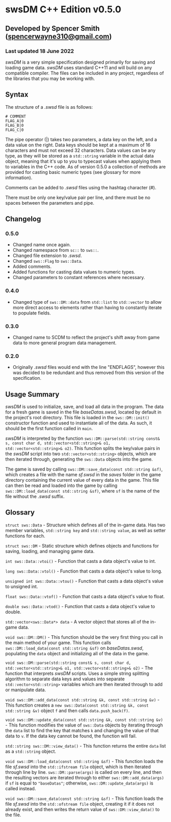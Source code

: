 # swsDM C++ Edition v0.5.0
## Developed by Spencer Smith (spencerwayne310@gmail.com)
### Last updated 18 June 2022

*swsDM* is a very simple specification designed primarily for saving and loading game data. *swsDM* uses standard C++11 and will build on any compatible compiler. The files can be included in any project, regardless of the libraries that you may be working with.

## Syntax
The structure of a *.swsd* file is as follows:

```
# COMMENT
FLAG_A|0
FLAG_B|0
FLAG_C|0
```

The pipe operator (|) takes two parameters, a data key on the left, and a data value on the right. Data keys should be kept at a maximum of 16 characters and must not exceed 32 characters. Data values can be any type, as they will be stored as a `std::string` variable in the actual data object, meaning that it's up to you to typecast values when applying them to variables in the C++ code. As of version 0.5.0 a collection of methods are provided for casting basic numeric types (see glossary for more information).

Comments can be added to *.swsd* files using the hashtag character (#).

There must be only one key/value pair per line, and there must be no spaces between the parameters and pipe. 

## Changelog

### 0.5.0

- Changed name once again.
- Changed namespace from `sc::` to `sws::`.
- Changed file extension to *.swsd*.
- Changed `sws::Flag` to `sws::Data`.
- Added comments.
- Added functions for casting data values to numeric types.
- Changed parameters to constant references where necessary.

### 0.4.0

- Changed type of `sws::DM::data` from `std::list` to `std::vector` to allow more direct access to elements rather than having to constantly iterate to populate fields.

### 0.3.0

- Changed name to SCDM to reflect the project's shift away from game data to more general program data management.

### 0.2.0

- Originally *.swsd* files would end with the line "ENDFLAGS", however this was decided to be redundant and thus removed from this version of the specification.

## Usage Summary
*swsDM* is used to initialize, save, and load all data in the program. The data for a fresh game is saved in the file *baseDatas.swsd*, located by default in the project's root directory. This file is loaded in the `sws::DM::init()` constructor function and used to instantiate all of the data. As such, it should be the first function called in `main`.

*swsDM* is interpreted by the function `sws::DM::parse(std::string const& s, const char d, std::vector<std::string>& o1, std::vector<std::string>& o2)`. This function splits the key/value pairs in the *swsDM* script into two `std::vector<std::string>` objects, which are then iterated through, generating the `sws::Data` objects into the game.

The game is saved by calling `sws::DM::save_data(const std::string &sf)`, which creates a file with the name *sf.swsd* in the *saves* folder in the game directory containing the current value of every data in the game. This file can then be read and loaded into the game by calling `sws::DM::load_data(const std::string &sf)`, where `sf` is the name of the file without the *.swsd* suffix. 

## Glossary
`struct sws::Data` - Structure which defines all of the in-game data. Has two member variables, `std::string key` and `std::string value`, as well as setter functions for each.

`struct sws::DM` - Static structure which defines objects and functions for saving, loading, and managing game data. 

`int sws::Data::vtoi()` - Function that casts a data object's value to int. 

`long sws::Data::vtol()` - Function that casts a data object's value to long. 

`unsigned int sws::Data::vtou()` - Function that casts a data object's value to unsigned int. 

`float sws::Data::vtof()` - Function that casts a data object's value to float. 

`double sws::Data::vtod()` - Function that casts a data object's value to double. 

`std::vector<sws::Data*> data` - A vector object that stores all of the in-game data.

`void sws::DM::DM()` - This function should be the very first thing you call in the main method of your game. This function calls `sws::DM::load_data(const std::string &sf)` on *baseDatas.swsd*, populating the `data` object and initializing all of the data in the game.

`void sws::DM::parse(std::string const& s, const char d, std::vector<std::string>& o1, std::vector<std::string>& o2)` - The function that interprets *swsDM* scripts. Uses a simple string splitting algorithm to separate data keys and values into separate `std::vector<std::string>` variables which are then iterated through to add or manipulate data. 

`void sws::DM::add_data(const std::string &k, const std::string &v)` - This function creates a `new sws::Data(const std::string &k, const std::string &v)` object `f` and then calls `data.push_back(f)`.

`void sws::DM::update_data(const std::string &k, const std::string &v)` - This function modifies the value of `sws::Data` objects by iterating through the `data` list to find the key that matches `k` and changing the value of that data to `v`. If the data key cannot be found, the function will fail. 

`std::string sws::DM::view_data()` - This function returns the entire `data` list as a `std::string` object. 

`void sws::DM::load_data(const std::string &sf)` - This function loads the file *sf.swsd* into the `std::ifstream file` object, which is then iterated through line by line. `sws::DM::parse(args)` is called on every line, and then the resulting vectors are iterated through to either `sws::DM::add_data(args)` if `sf` is equal to `"baseDatas"`; otherwise, `sws::DM::update_data(args)` is called instead. 

`void sws::DM::save_data(const std::string &sf)` - This function loads the file *sf.swsd* into the `std::ofstream file` object, creating it if it does not already exist, and then writes the return value of `sws::DM::view_data()` to the file. 
